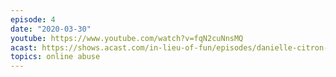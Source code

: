 ```yaml
---
episode: 4
date: "2020-03-30"
youtube: https://www.youtube.com/watch?v=fqN2cuNnsMQ
acast: https://shows.acast.com/in-lieu-of-fun/episodes/danielle-citron-take-2
topics: online abuse
---
```

